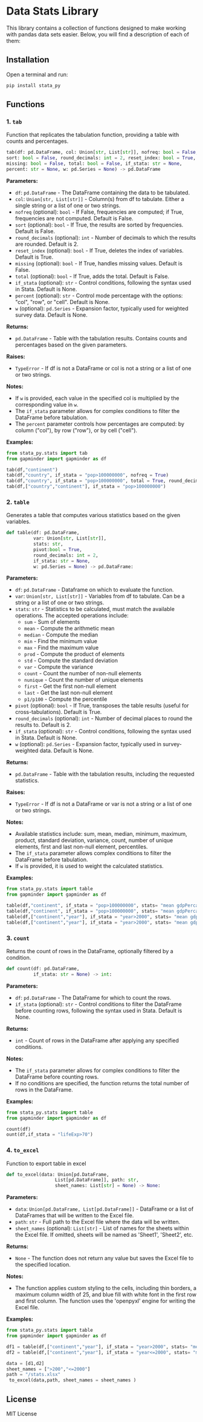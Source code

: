 # Data Stats Library

This library contains a collection of functions designed to make working with pandas data sets easier. Below, you will find a description of each of them:

## Installation

Open a terminal and run:

```bash
pip install stata_py
```

## Functions

### 1. `tab`

Function that replicates the tabulation function, providing a table with counts and percentages.

```python
tab(df: pd.DataFrame, col: Union[str, List[str]], nofreq: bool = False,
sort: bool = False, round_decimals: int = 2, reset_index: bool = True,
missing: bool = False, total: bool = False, if_stata: str = None,
percent: str = None, w: pd.Series = None) -> pd.DataFrame
```

**Parameters:**

- `df`: `pd.DataFrame` - The DataFrame containing the data to be tabulated.
- `col`: `Union[str, List[str]]` - Column(s) from df to tabulate. Either a single string or a list of one or two strings.
- `nofreq` (optional): `bool` - If False, frequencies are computed; if True, frequencies are not computed. Default is False.
- `sort` (optional): `bool` - If True, the results are sorted by frequencies. Default is False.
- `round_decimals` (optional): `int` - Number of decimals to which the results are rounded. Default is 2.
- `reset_index` (optional): `bool` - If True, deletes the index of variables. Default is True.
- `missing` (optional): `bool` - If True, handles missing values. Default is False.
- `total` (optional): `bool` - If True, adds the total. Default is False.
- `if_stata` (optional): `str` - Control conditions, following the syntax used in Stata. Default is None.
- `percent` (optional): `str` - Control mode percentage with the options: "col", "row", or "cell". Default is None.
- `w` (optional): `pd.Series` - Expansion factor, typically used for weighted survey data. Default is None.

**Returns:**

- `pd.DataFrame` - Table with the tabulation results. Contains counts and percentages based on the given parameters.

**Raises:**

- `TypeError` - If df is not a DataFrame or col is not a string or a list of one or two strings.

**Notes:**

- If `w` is provided, each value in the specified col is multiplied by the corresponding value in `w`.
- The `if_stata` parameter allows for complex conditions to filter the DataFrame before tabulation.
- The `percent` parameter controls how percentages are computed: by column ("col"), by row ("row"), or by cell ("cell").

**Examples:**

```python
from stata_py.stats import tab
from gapminder import gapminder as df

tab(df,"continent")
tab(df,"country", if_stata = "pop>100000000", nofreq = True)
tab(df,"country", if_stata = "pop>100000000", total = True, round_decimals = 3)
tab(df,["country","continent"], if_stata = "pop>100000000")
```

### 2. `table`

Generates a table that computes various statistics based on the given variables.

```python
def table(df: pd.DataFrame, 
          var: Union[str, List[str]], 
          stats: str,
          pivot:bool = True,
          round_decimals: int = 2,
          if_stata: str = None,
          w: pd.Series = None) -> pd.DataFrame:
```

**Parameters:**

- `df`: `pd.DataFrame` - Dataframe on which to evaluate the function.
- `var`: `Union[str, List[str]]` - Variables from df to tabulate. Can be a string or a list of one or two strings.
- `stats`: `str` - Statistics to be calculated, must match the available operations. The accepted operations include:
  - `sum` - Sum of elements
  - `mean` - Compute the arithmetic mean
  - `median` - Compute the median
  - `min` - Find the minimum value
  - `max` - Find the maximum value
  - `prod` - Compute the product of elements
  - `std` - Compute the standard deviation
  - `var` - Compute the variance
  - `count` - Count the number of non-null elements
  - `nunique` - Count the number of unique elements
  - `first` - Get the first non-null element
  - `last` - Get the last non-null element
  - `p1/p100` - Compute the percentile
- `pivot` (optional): `bool` - If True, transposes the table results (useful for cross-tabulations). Default is True.
- `round_decimals` (optional): `int` - Number of decimal places to round the results to. Default is 2.
- `if_stata` (optional): `str` - Control conditions, following the syntax used in Stata. Default is None.
- `w` (optional): `pd.Series` - Expansion factor, typically used in survey-weighted data. Default is None.

**Returns:**

- `pd.DataFrame` - Table with the tabulation results, including the requested statistics.

**Raises:**

- `TypeError` - If df is not a DataFrame or var is not a string or a list of one or two strings.

**Notes:**

- Available statistics include: sum, mean, median, minimum, maximum, product, standard deviation, variance, count, number of unique elements, first and last non-null element, percentiles.
- The `if_stata` parameter allows complex conditions to filter the DataFrame before tabulation.
- If `w` is provided, it is used to weight the calculated statistics.

**Examples:**

```python
from stata_py.stats import table
from gapminder import gapminder as df

table(df,"continent", if_stata = "pop>100000000", stats= "mean gdpPercap", round_decimals = 3)
table(df,"continent", if_stata = "pop>100000000", stats= "mean gdpPercap lifeExp median lifeExp")
table(df,["continent","year"], if_stata = "year>2000", stats= "mean gdpPercap max lifeExp")
table(df,["continent","year"], if_stata = "year>2000", stats= "mean gdpPercap", pivot = False)
```

### 3. `count`

Returns the count of rows in the DataFrame, optionally filtered by a condition.

```python
def count(df: pd.DataFrame, 
          if_stata: str = None) -> int:
```

**Parameters:**
- `df`: `pd.DataFrame` - The DataFrame for which to count the rows.
- `if_stata` (optional): `str` - Control conditions to filter the DataFrame before counting rows, following the syntax used in Stata. Default is None.

**Returns:**
- `int` - Count of rows in the DataFrame after applying any specified conditions.

**Notes:**
- The `if_stata` parameter allows for complex conditions to filter the DataFrame before counting rows.
- If no conditions are specified, the function returns the total number of rows in the DataFrame.

**Examples:**

```python
from stata_py.stats import table
from gapminder import gapminder as df

count(df)
ount(df,if_stata = "lifeExp>70")
```

### 4. `to_excel`

Function to export table in excel

```python
def to_excel(data: Union[pd.DataFrame, 
                  List[pd.DataFrame]], path: str, 
                  sheet_names: List[str] = None) -> None:
 ```
                 
**Parameters:**
- `data`: `Union[pd.DataFrame, List[pd.DataFrame]]` - DataFrame or a list of DataFrames that will be written to the Excel file.
- `path`: `str` - Full path to the Excel file where the data will be written.
- `sheet_names` (optional): `List[str]` - List of names for the sheets within the Excel file. If omitted, sheets will be named as 'Sheet1', 'Sheet2', etc.

**Returns:**
- `None` - The function does not return any value but saves the Excel file to the specified location.

**Notes:**
- The function applies custom styling to the cells, including thin borders, a maximum column width of 25, and blue fill with white font in the first row and first column. The function uses the 'openpyxl' engine for writing the Excel file.

**Examples:**

```python
from stata_py.stats import table
from gapminder import gapminder as df

df1 = table(df,["continent","year"], if_stata = "year>2000", stats= "mean gdpPercap max lifeExp")
df2 = table(df,["continent","year"], if_stata = "year<=2000", stats= "mean gdpPercap max lifeExp")

data = [d1,d2]
sheet_names = [">200","<=2000"]
path = "/stats.xlsx"
 to_excel(data,path, sheet_names = sheet_names )
```

## License
MIT License

